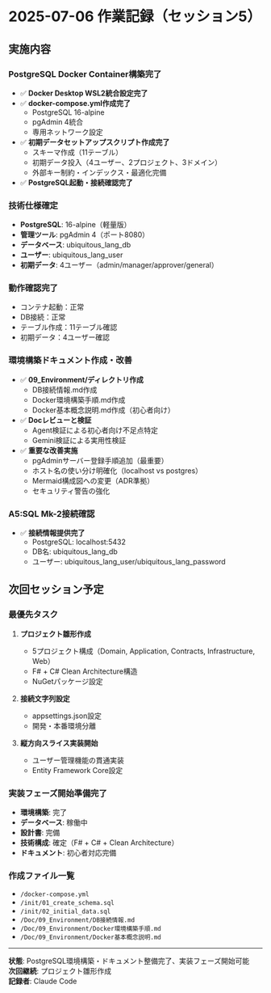 # 2025-07-06 作業記録（セッション5）

## 実施内容

### PostgreSQL Docker Container構築完了
- ✅ **Docker Desktop WSL2統合設定完了**
- ✅ **docker-compose.yml作成完了**
  - PostgreSQL 16-alpine
  - pgAdmin 4統合
  - 専用ネットワーク設定
- ✅ **初期データセットアップスクリプト作成完了**
  - スキーマ作成（11テーブル）
  - 初期データ投入（4ユーザー、2プロジェクト、3ドメイン）
  - 外部キー制約・インデックス・最適化完備
- ✅ **PostgreSQL起動・接続確認完了**

### 技術仕様確定
- **PostgreSQL**: 16-alpine（軽量版）
- **管理ツール**: pgAdmin 4（ポート8080）
- **データベース**: ubiquitous_lang_db
- **ユーザー**: ubiquitous_lang_user
- **初期データ**: 4ユーザー（admin/manager/approver/general）

### 動作確認完了
- コンテナ起動：正常
- DB接続：正常
- テーブル作成：11テーブル確認
- 初期データ：4ユーザー確認

### 環境構築ドキュメント作成・改善
- ✅ **09_Environment/ディレクトリ作成**
  - DB接続情報.md作成
  - Docker環境構築手順.md作成
  - Docker基本概念説明.md作成（初心者向け）
- ✅ **Docレビューと検証**
  - Agent検証による初心者向け不足点特定
  - Gemini検証による実用性検証
- ✅ **重要な改善実施**
  - pgAdminサーバー登録手順追加（最重要）
  - ホスト名の使い分け明確化（localhost vs postgres）
  - Mermaid構成図への変更（ADR準拠）
  - セキュリティ警告の強化

### A5:SQL Mk-2接続確認
- ✅ **接続情報提供完了**
  - PostgreSQL: localhost:5432
  - DB名: ubiquitous_lang_db
  - ユーザー: ubiquitous_lang_user/ubiquitous_lang_password

## 次回セッション予定

### 最優先タスク
1. **プロジェクト雛形作成**
   - 5プロジェクト構成（Domain, Application, Contracts, Infrastructure, Web）
   - F# + C# Clean Architecture構造
   - NuGetパッケージ設定

2. **接続文字列設定**
   - appsettings.json設定
   - 開発・本番環境分離

3. **縦方向スライス実装開始**
   - ユーザー管理機能の貫通実装
   - Entity Framework Core設定

### 実装フェーズ開始準備完了
- **環境構築**: 完了
- **データベース**: 稼働中
- **設計書**: 完備
- **技術構成**: 確定（F# + C# + Clean Architecture）
- **ドキュメント**: 初心者対応完備

### 作成ファイル一覧
- `/docker-compose.yml`
- `/init/01_create_schema.sql`
- `/init/02_initial_data.sql`
- `/Doc/09_Environment/DB接続情報.md`
- `/Doc/09_Environment/Docker環境構築手順.md`
- `/Doc/09_Environment/Docker基本概念説明.md`

---

**状態**: PostgreSQL環境構築・ドキュメント整備完了、実装フェーズ開始可能  
**次回継続**: プロジェクト雛形作成  
**記録者**: Claude Code